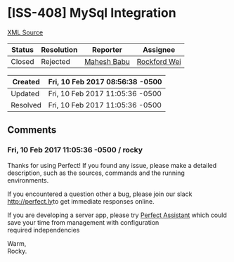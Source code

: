 # [ISS-408] MySql Integration

[XML Source](../xml/ISS-408.xml)
<p></p>





Status|Resolution|Reporter|Assignee
------|----------|--------|--------
Closed|Rejected|[Mahesh Babu](maheshbabu.576@gmail.com)|[Rockford Wei]($rocky)





Created|Fri, 10 Feb 2017 08:56:38 -0500
-------|--------------
Updated|Fri, 10 Feb 2017 11:05:36 -0500
Resolved|Fri, 10 Feb 2017 11:05:36 -0500


## Comments




### Fri, 10 Feb 2017 11:05:36 -0500 / rocky 

<p><p>Thanks for using Perfect! If you found any issue, please make a detailed description, such as the sources, commands and the running environments. </p>

<p>If you encountered a question other a bug, please join our slack <a href="http://perfect.ly/" class="external-link" rel="nofollow">http://perfect.ly</a>to get immediate responses online.</p>

<p>If you are developing a server app, please try <a href="http://www.perfect.org/en/assistant/" class="external-link" rel="nofollow">Perfect Assistant</a> which could save your time from management with configuration required independencies</p>

<p>Warm,<br/>
Rocky.</p></p>


